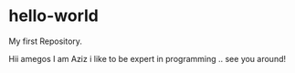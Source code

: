 # hello-world
My first Repository.


Hii amegos
I am Aziz i like to be expert in programming .. see you around!
